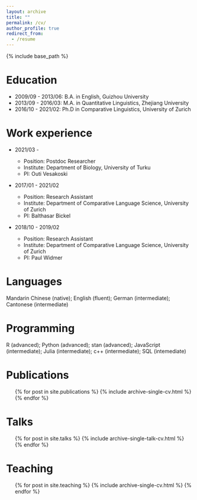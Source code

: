 ```yaml
---
layout: archive
title: ""
permalink: /cv/
author_profile: true
redirect_from:
  - /resume
---
```


{% include base_path %}

Education
======
* 2009/09 - 2013/06: B.A. in English, Guizhou University
* 2013/09 - 2016/03: M.A. in Quantitative Linguistics, Zhejiang University
* 2016/10 - 2021/02: Ph.D in Comparative Linguistics, University of Zurich

Work experience
======
* 2021/03 - 
	* Position: Postdoc Researcher
	* Institute: Department of Biology, University of Turku
	* PI: Outi Vesakoski
* 2017/01 - 2021/02
	* Position: Research Assistant
  * Institute: Department of Comparative Language Science, University of Zurich
  * PI: Balthasar Bickel
  
* 2018/10 - 2019/02
	* Position: Research Assistant
  * Institute: Department of Comparative Language Science, University of Zurich
  * PI: Paul Widmer

Languages
==========
Mandarin Chinese (native); English (fluent); German (intermediate); Cantonese (intermediate)

Programming
======

 R (advanced); Python (advanced); stan (advanced); JavaScript (intermediate); Julia (intermediate); c++ (intermediate); SQL (intemediate)

Publications
======
  <ul>{% for post in site.publications %}
    {% include archive-single-cv.html %}
  {% endfor %}</ul>

Talks
======
  <ul>{% for post in site.talks %}
    {% include archive-single-talk-cv.html %}
  {% endfor %}</ul>

Teaching
======
  <ul>{% for post in site.teaching %}
    {% include archive-single-cv.html %}
  {% endfor %}</ul>